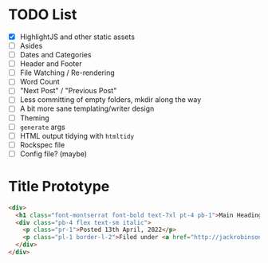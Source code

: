 # TODO List

* [x] HighlightJS and other static assets
* [ ] Asides
* [ ] Dates and Categories
* [ ] Header and Footer
* [ ] File Watching / Re-rendering
* [ ] Word Count
* [ ] "Next Post" / "Previous Post"
* [ ] Less committing of empty folders, mkdir along the way
* [ ] A bit more sane templating/writer design
* [ ] Theming
* [ ] `generate` args
* [ ] HTML output tidying with `htmltidy`
* [ ] Rockspec file
* [ ] Config file? (maybe)

# Title Prototype

```html
<div>
  <h1 class="font-montserrat font-bold text-7xl pt-4 pb-1">Main Heading</h1>
  <div class="pb-4 flex text-sm italic">
    <p class="pr-1">Posted 13th April, 2022</p>
    <p class="pl-1 border-l-2">Filed under <a href="http://jackrobinson.co.nz" class="text-rose-500 no-underline hover:underline">Examples</a></p>
  </div>
</div>
```
